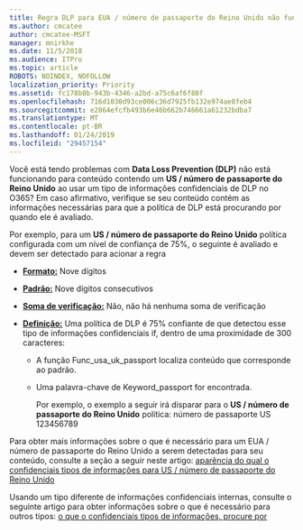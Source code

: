 ```yaml
---
title: Regra DLP para EUA / número de passaporte do Reino Unido não funcionando
ms.author: cmcatee
author: cmcatee-MSFT
manager: mnirkhe
ms.date: 11/5/2018
ms.audience: ITPro
ms.topic: article
ROBOTS: NOINDEX, NOFOLLOW
localization_priority: Priority
ms.assetid: fc178b8b-943b-4346-a2bd-a75c6af6f80f
ms.openlocfilehash: 716d1030d93ce006c36d7925fb132e974ae8feb4
ms.sourcegitcommit: e2864efcfb493b6e46b662b746661a61232bdba7
ms.translationtype: MT
ms.contentlocale: pt-BR
ms.lasthandoff: 01/24/2019
ms.locfileid: "29457154"
---
```

Você está tendo problemas com **Data Loss Prevention (DLP)** não está funcionando para conteúdo contendo um **US / número de passaporte do Reino Unido** ao usar um tipo de informações confidenciais de DLP no O365? Em caso afirmativo, verifique se seu conteúdo contém as informações necessárias para que a política de DLP está procurando por quando ele é avaliado. 
  
Por exemplo, para um **US / número de passaporte do Reino Unido** política configurada com um nível de confiança de 75%, o seguinte é avaliado e devem ser detectado para acionar a regra 
  
- **[Formato:](https://docs.microsoft.com/en-us/office365/securitycompliance/what-the-sensitive-information-types-look-for#format-77)** Nove dígitos 
    
- **[Padrão:](https://docs.microsoft.com/en-us/office365/securitycompliance/what-the-sensitive-information-types-look-for#pattern-77)** Nove dígitos consecutivos 
    
- **[Soma de verificação:](https://docs.microsoft.com/en-us/office365/securitycompliance/what-the-sensitive-information-types-look-for#checksum-76)** Não, não há nenhuma soma de verificação 
    
- **[Definição:](https://docs.microsoft.com/en-us/office365/securitycompliance/what-the-sensitive-information-types-look-for#definition-77)** Uma política de DLP é 75% confiante de que detectou esse tipo de informações confidenciais if, dentro de uma proximidade de 300 caracteres: 
    
  - A função Func_usa_uk_passport localiza conteúdo que corresponde ao padrão.
    
  - Uma palavra-chave de Keyword_passport for encontrada.
    
    Por exemplo, o exemplo a seguir irá disparar para o **US / número de passaporte do Reino Unido** política: número de passaporte US 123456789 
    
Para obter mais informações sobre o que é necessário para um EUA / número de passaporte do Reino Unido a serem detectadas para seu conteúdo, consulte a seção a seguir neste artigo: [aparência do qual o confidenciais tipos de informações para US / número de passaporte do Reino Unido](https://docs.microsoft.com/en-us/office365/securitycompliance/what-the-sensitive-information-types-look-for#us--uk-passport-number)
  
Usando um tipo diferente de informações confidenciais internas, consulte o seguinte artigo para obter informações sobre o que é necessário para outros tipos: [o que o confidenciais tipos de informações, procure por](https://docs.microsoft.com/en-us/office365/securitycompliance/what-the-sensitive-information-types-look-for)
  

